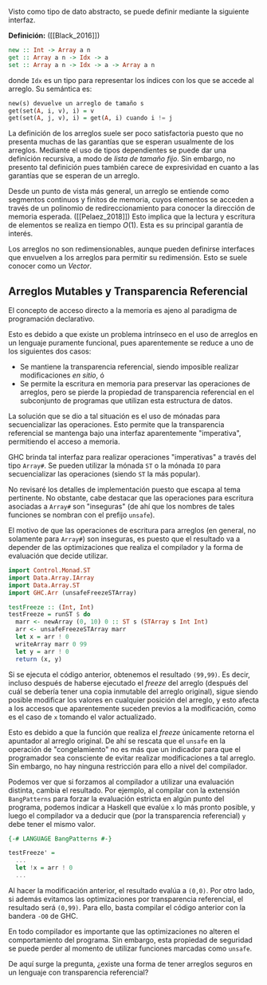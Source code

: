 Visto como tipo de dato abstracto, se puede definir mediante la siguiente interfaz.

**Definición:** ([[Black_2016]])
```haskell
new :: Int -> Array a n
get :: Array a n -> Idx -> a
set :: Array a n -> Idx -> a -> Array a n
```

donde `Idx` es un tipo para representar los índices con los que se accede al arreglo. Su semántica es:

```haskell
new(s) devuelve un arreglo de tamaño s
get(set(A, i, v), i) = v
get(set(A, j, v), i) = get(A, i) cuando i != j
```

La definición de los arreglos suele ser poco satisfactoria puesto que no presenta muchas de las garantías que se esperan usualmente de los arreglos. Mediante el uso de tipos dependientes se puede dar una definición recursiva, a modo de *lista de tamaño fijo*. Sin embargo, no presento tal definición pues también carece de expresividad en cuanto a las garantías que se esperan de un arreglo.

Desde un punto de vista más general,  un arreglo se entiende como segmentos continuos y finitos de memoria, cuyos elementos se acceden a través de un polinomio de redireccionamiento para conocer la dirección de memoria esperada. ([[Pelaez_2018]]) Esto implica que la lectura y escritura de elementos se realiza en tiempo $O(1)$. Esta es su principal garantía de interés.

Los arreglos no son redimensionables, aunque pueden definirse interfaces que envuelven a los arreglos para permitir su redimensión. Esto se suele conocer como un *Vector*.

## Arreglos Mutables y Transparencia Referencial

El concepto de acceso directo a la memoria es ajeno al paradigma de programación declarativo.

Esto es debido a que existe un problema intrínseco en el uso de arreglos en un lenguaje puramente funcional, pues aparentemente se reduce a uno de los siguientes dos casos:
- Se mantiene la transparencia referencial, siendo imposible realizar modificaciones *en sitio*, ó
- Se permite la escritura en memoria para preservar las operaciones de arreglos, pero se pierde la propiedad de transparencia referencial en el subconjunto de programas que utilizan esta estructura de datos.

La solución que se dio a tal situación es el uso de mónadas para secuencializar las operaciones. Esto permite que la transparencia referencial se mantenga bajo una interfaz aparentemente "imperativa", permitiendo el acceso a memoria.

GHC brinda tal interfaz para realizar operaciones "imperativas" a través del tipo `Array#`. Se pueden utilizar la mónada `ST` o la mónada `IO` para secuencializar las operaciones (siendo `ST` la más popular).

No revisaré los detalles de implementación puesto que escapa al tema pertinente. No obstante, cabe destacar que las operaciones para escritura asociadas a `Array#` son "inseguras" (de ahí que los nombres de tales funciones se nombran con el prefijo `unsafe`).

El motivo de que las operaciones de escritura para arreglos (en general, no solamente para `Array#`) son inseguras, es puesto que el resultado va a depender de las optimizaciones que realiza el compilador y la forma de evaluación que decide utilizar.

```haskell
import Control.Monad.ST
import Data.Array.IArray
import Data.Array.ST
import GHC.Arr (unsafeFreezeSTArray)

testFreeze :: (Int, Int)
testFreeze = runST $ do
  marr <- newArray (0, 10) 0 :: ST s (STArray s Int Int)
  arr <- unsafeFreezeSTArray marr
  let x = arr ! 0
  writeArray marr 0 99
  let y = arr ! 0
  return (x, y)
```

Si se ejecuta el código anterior, obtenemos el resultado `(99,99)`. Es decir, incluso después de haberse ejecutado el *freeze* del arreglo (después del cuál se debería tener una copia inmutable del arreglo original), sigue siendo posible modificar los valores en cualquier posición del arreglo, y esto afecta a los accesos que aparentemente suceden previos a la modificación, como es el caso de `x` tomando el valor actualizado.

Esto es debido a que la función que realiza el *freeze* únicamente retorna el apuntador al arreglo original. De ahí se rescata que el `unsafe` en la operación de "congelamiento" no es más que un indicador para que el programador sea consciente de evitar realizar modificaciones a tal arreglo. Sin embargo, no hay ninguna restricción para ello a nivel del compilador.

Podemos ver que si forzamos al compilador a utilizar una evaluación distinta, cambia el resultado. Por ejemplo, al compilar con la extensión `BangPatterns` para forzar la evaluación estricta en algún punto del programa, podemos indicar a Haskell que evalúe `x` lo más pronto posible, y luego el compilador va a deducir que (por la transparencia referencial) `y` debe tener el mismo valor.

```haskell
{-# LANGUAGE BangPatterns #-}

testFreeze' =
  ...
  let !x = arr ! 0
  ...
```

Al hacer la modificación anterior, el resultado evalúa a `(0,0)`. Por otro lado, si además evitamos las optimizaciones por transparencia referencial, el resultado será `(0,99)`. Para ello, basta compilar el código anterior con la bandera `-O0` de GHC.

En todo compilador es importante que las optimizaciones no alteren el comportamiento del programa. Sin embargo, esta propiedad de seguridad se puede perder al momento de utilizar funciones marcadas como `unsafe`.

De aquí surge la pregunta, ¿existe una forma de tener arreglos seguros en un lenguaje con transparencia referencial?